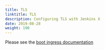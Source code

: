 ```yaml
---
title: TLS
linktitle: TLS
description: Configuring TLS with Jenkins X 
date: 2019-08-28
weight: 190
---
```


Please see the [boot ingress documentation](/docs/getting-started/setup/boot/#ingress)